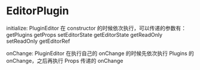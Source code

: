 # EditorPlugin

initialize: PluginEditor 在 constructor 的时候依次执行，可以传递的参数有：
  getPlugins
  getProps
  setEditorState
  getEditorState
  getReadOnly
  setReadOnly
  getEditorRef

onChange: PluginEditor 在执行自己的 onChange 的时候先依次执行 Plugins 的 onChange，之后再执行 Props 传递的 onChange

